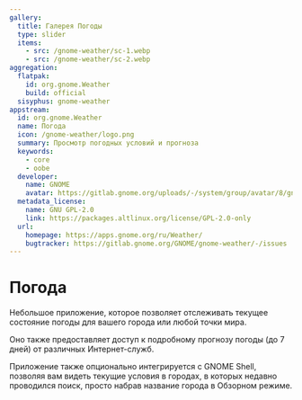 ```yaml
---
gallery:
  title: Галерея Погоды
  type: slider
  items:
    - src: /gnome-weather/sc-1.webp
    - src: /gnome-weather/sc-2.webp
aggregation:
  flatpak:
    id: org.gnome.Weather
    build: official
  sisyphus: gnome-weather
appstream:
  id: org.gnome.Weather
  name: Погода
  icon: /gnome-weather/logo.png
  summary: Просмотр погодных условий и прогноза
  keywords:
    - core
    - oobe
  developer:
    name: GNOME
    avatar: https://gitlab.gnome.org/uploads/-/system/group/avatar/8/gnomelogo.png?width=48
  metadata_license:
    name: GNU GPL-2.0
    link: https://packages.altlinux.org/license/GPL-2.0-only
  url:
    homepage: https://apps.gnome.org/ru/Weather/
    bugtracker: https://gitlab.gnome.org/GNOME/gnome-weather/-/issues
---
```


# Погода
Небольшое приложение, которое позволяет отслеживать текущее состояние погоды для вашего города или любой точки мира.

Оно также предоставляет доступ к подробному прогнозу погоды (до 7 дней) от различных Интернет-служб.

Приложение также опционально интегрируется с GNOME Shell, позволяя вам видеть текущие условия в городах, в которых недавно проводился поиск, просто набрав название города в Обзорном режиме.

<AGWGallery />

<!--@include: @apps/_parts/install/content-repo.md-->
<!--@include: @apps/_parts/install/content-flatpak.md-->
